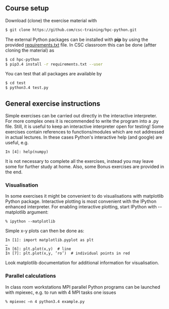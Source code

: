 ## Course setup

Download (clone) the exercise material with

```bash
$ git clone https://github.com/csc-training/hpc-python.git
```
The external Python packages can be installed with **pip** by using the provided 
[requirements.txt](requirements.txt) file. In CSC classroom this can be done 
(aftter cloning the material) as

```bash
$ cd hpc-python
$ pip3.4 install -r requirements.txt --user
```

You can test that all packages are available by
```bash
$ cd test
$ python3.4 test.py
```

## General exercise instructions

Simple exercises can be carried out directly in the interactive interpreter.
For more complex ones it is recommended to write the program into a .py file.
Still, it is useful to keep an interactive interpreter open for testing!
Some exercises contain references to functions/modules which are not addressed
in actual lectures. In these cases Python's interactive help (and google) are
useful, e.g.

```
In [4]: help(numpy)
```

It is not necessary to complete all the exercises, instead you may leave some
for further study at home. Also, some Bonus exercises are provided in the end.

### Visualisation

In some exercises it might be convenient to do visualisations with matplotlib
Python package. Interactive plotting is most convenient with the IPython
enhanced interpreter. For enabling interactive plotting, start IPython with
--matplotlib argument:
```
% ipython --matplotlib
```
Simple x-y plots can then be done as:

```
In [1]: import matplotlib.pyplot as plt
…
In [6]: plt.plot(x,y)  # line
In [7]: plt.plot(x,y, ’ro’)  # individual points in red
```
Look matplotlib documentation for additional information for visualisation.

### Parallel calculations

In class room workstations MPI parallel Python programs can be launched with mpiexec, e.g. to
run with 4 MPI tasks one issues

```
% mpiexec –n 4 python3.4 example.py
```


